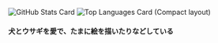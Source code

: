 ![GitHub Stats Card](https://github-readme-stats.vercel.app/api?username=Takihamu)
![Top Languages Card (Compact layout)](https://github-readme-stats.vercel.app/api/top-langs/?username=Takihamu&layout=compact)


#### 犬とウサギを愛で、たまに絵を描いたりなどしている
